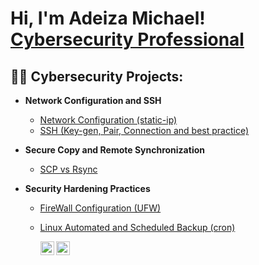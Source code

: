<h1>Hi, I'm Adeiza Michael! <br/> <a href="https://www.linkedin.com/in/joshmadakor/">Cybersecurity Professional</a> </h1>

<h2>👨‍💻 Cybersecurity Projects:</h2>

- <b>Network Configuration and SSH </b>
  - [Network Configuration (static-ip)](https://github.com/joshmadakor1/Algorithms-Practice)
  - [SSH (Key-gen, Pair, Connection and best practice)](https://github.com/joshmadakor1/Jwipe.PowerShell)
- <b>Secure Copy and Remote Synchronization</b>
  - [SCP vs Rsync](https://github.com/joshmadakor1/4chan-Image-Analysis-Middleware-C964)
- <b>Security Hardening Practices</b>
  
  - [FireWall Configuration (UFW)](https://github.com/joshmadakor1/AD_PS)
  - [Linux Automated and Scheduled Backup (cron)](https://github.com/joshmadakor1/PowerShell-Integrity-FIM)
    

     [<img align="left" alt="JoshMadakor | Twitter" width="22px" src="https://cdn.jsdelivr.net/npm/simple-icons@v3/icons/twitter.svg" />][twitter]
     [<img align="left" alt="JoshMadakor | LinkedIn" width="22px" src="https://cdn.jsdelivr.net/npm/simple-icons@v3/icons/linkedin.svg" />][linkedin]

[twitter]: https://twitter.com/joshmadakor
[youtube]: https://www.youtube.com/c/joshmadakor
[instagram]: https://www.instagram.com/joshmadakor/
[linkedin]: https://linkedin.com/in/joshmadakor

<!--
**joshmadakor1/joshmadakor1** is a ✨ _special_ ✨ repository because its `README.md` (this file) appears on your GitHub profile.

Here are some ideas to get you started:

- 🔭 I’m currently working on ...
- 🌱 I’m currently learning ...
- 👯 I’m looking to collaborate on ...
- 🤔 I’m looking for help with ...
- 💬 Ask me about ...
- 📫 How to reach me: ...
- 😄 Pronouns: ...
- ⚡ Fun fact: ...
-->
